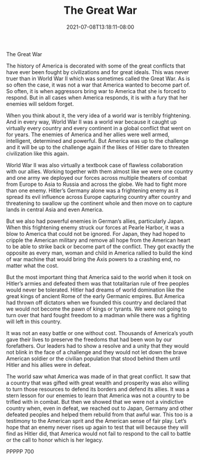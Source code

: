 ﻿---
title: "The Great War"
date: 2021-07-08T13:18:11-08:00
description: "TXT Tips for Web Success"
featured_image: "/images/TXT.jpg"
tags: ["TXT"]
---

The Great War

The history of America is decorated with some of the great conflicts that have ever been fought by civilizations and for great ideals.  This was never truer than in World War II which was sometimes called the Great War.  As is so often the case, it was not a war that America wanted to become part of.  So often, it is when aggressors bring war to America that she is forced to respond.  But in all cases when America responds, it is with a fury that her enemies will seldom forget.

When you think about it, the very idea of a world war is terribly frightening.  And in every way, World War II was a world war because it caught up virtually every country and every continent in a global conflict that went on for years.  The enemies of America and her allies were well armed, intelligent, determined and powerful.  But America was up to the challenge and it will be up to the challenge again if the likes of Hitler dare to threaten civilization like this again.

World War II was also virtually a textbook case of flawless collaboration with our allies.  Working together with them almost like we were one country and one army we deployed our forces across multiple theaters of combat from Europe to Asia to Russia and across the globe.  We had to fight more than one enemy.  Hitler’s Germany alone was a frightening enemy as it spread its evil influence across Europe capturing country after country and threatening to swallow up the continent whole and then move on to capture lands in central Asia and even America.

But we also had powerful enemies in German’s allies, particularly Japan.  When this frightening enemy struck our forces at Pearle Harbor, it was a blow to America that could not be ignored.  For Japan, they had hoped to cripple the American military and remove all hope from the American heart to be able to strike back or become part of the conflict.  They got exactly the opposite as every man, woman and child in America rallied to build the kind of war machine that would bring the Axis powers to a crashing end, no matter what the cost.

But the most important thing that America said to the world when it took on Hitler’s armies and defeated them was that totalitarian rule of free peoples would never be tolerated.  Hitler had dreams of world domination like the great kings of ancient Rome of the early Germanic empires.  But America had thrown off dictators when we founded this country and declared that we would not become the pawn of kings or tyrants.  We were not going to turn over that hard fought freedom to a madman while there was a fighting will left in this country.

It was not an easy battle or one without cost.  Thousands of America’s youth gave their lives to preserve the freedoms that had been won by our forefathers.  Our leaders had to show a resolve and a unity that they would not blink in the face of a challenge and they would not let down the brave American soldier or the civilian population that stood behind them until Hitler and his allies were in defeat.  

The world saw what America was made of in that great conflict.  It saw that a country that was gifted with great wealth and prosperity was also willing to turn those resources to defend its borders and defend its allies.  It was a stern lesson for our enemies to learn that America was not a country to be trifled with in combat.  But then we showed that we were not a vindictive country when, even in defeat, we reached out to Japan, Germany and other defeated peoples and helped them rebuild from that awful war.  This too is a testimony to the American sprit and the American sense of fair play.  Let’s hope that an enemy never rises up again to test that will because they will find as Hitler did, that America would not fail to respond to the call to battle or the call to honor which is her legacy.

PPPPP 700

